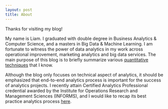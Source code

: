 ```yaml
---
layout: post
title: About
---
```


Thanks for visiting my blog!

My name is Liam. I graduated with double degree in Business Analytics & Computer Science, and a masters in Big Data & Machine Learning. I am fortunate to witness the power of data analytics in my work across operational improvement, marketing analytics and big data services. The main purpose of this blog is to briefly summarize various [quantitative techniques](/blog/overview-techniques/) that I know.

Although the blog only focuses on technical aspect of analytics, it should be emphasized that end-to-end analytics process is important for the success of analytics projects. I recently attain Certified Analytics Professional credential awarded by the Institute for Operations Research and Management Sciences (INFORMS), and I would like to recap its best practice analytics process [here](/blog/overview-process/).

